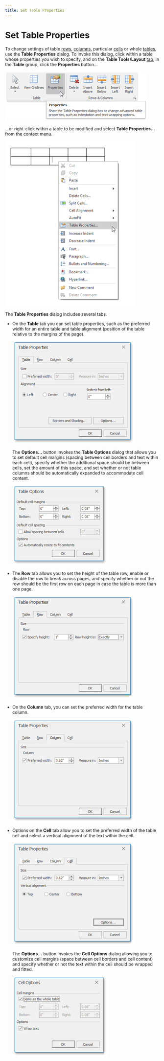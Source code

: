 ```yaml
---
title: Set Table Properties
---
```

# Set Table Properties
To change settings of table [rows](#row), [columns](#column), particular [cells](#cell) or whole [tables](#table), use the **Table Properties** dialog. To invoke this dialog, click within a table whose properties you wish to specify, and on the **Table Tools/Layout** [tab](../../../../interface-elements-for-desktop/articles/rich-text-editor/text-editor-ui/ribbon-interface.md), in the **Table** group, click the **Properties** button...

![RTETablesPropertiesRibbon](../../../images/Img121442.png)

...or right-click within a table to be modified and select **Table Properties...** from the context menu.

![RTETablesPropertiesContextMenu](../../../images/Img121443.png)

The **Table Properties** dialog includes several tabs.
* On the **Table** tab you can set table properties, such as the preferred width for an entire table and table alignment (position of the table relative to the margins of the page).
	
	![RTETablesPropertiesTable](../../../images/Img121444.png)
	
	The **Options...** button invokes the **Table Options** dialog that allows you to set default cell margins (spacing between cell borders and text within each cell), specify whether the additional space should be between cells, set the amount of this space, and set whether or not table columns should be automatically expanded to accommodate cell content.
	
	![RTETablesPropertiesTableOptions](../../../images/Img121445.png)
* The **Row** tab allows you to set the height of the table row, enable or disable the row to break across pages, and specify whether or not the row should be the first row on each page in case the table is more than one page.
	
	![RTETablesPropertiesRow](../../../images/Img121446.png)
* On the **Column** tab, you can set the preferred width for the table column.
	
	![RTETablesPropertiesColumn](../../../images/Img121447.png)
* Options on the **Cell** tab allow you to set the preferred width of the table cell and select a vertical alignment of the text within the cell.
	
	![RTETablesPropertiesCell](../../../images/Img121448.png)
	
	The **Options...** button invokes the **Cell Options** dialog allowing you to customize cell margins (space between cell borders and cell content) and specify whether or not the text within the cell should be wrapped and fitted.
	
	![RTETablesPropertiesCellOptions](../../../images/Img121449.png)